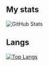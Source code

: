 ## My stats
![GitHub Stats](https://github-readme-stats.vercel.app/api?username=sakkus42&theme=)
## Langs
[![Top Langs](https://github-readme-stats.vercel.app/api/top-langs/?username=sakkus42&langs_count=8&layout=compact&theme=radical)](https://github.com/anuraghazra/github-readme-stats)
